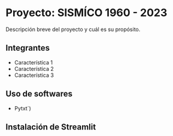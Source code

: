 # Proyecto: SISMÍCO 1960 - 2023

Descripción breve del proyecto y cuál es su propósito. 

## Integrantes

- Característica 1
- Característica 2
- Característica 3

## Uso de softwares

- Pytxt`)

## Instalación de Streamlit


